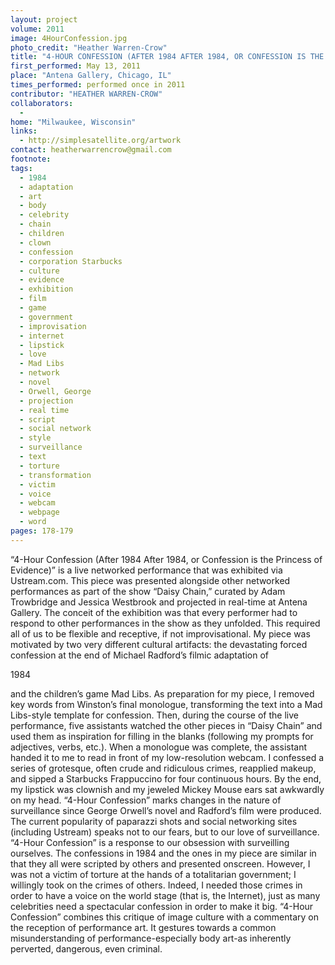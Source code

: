 ```yaml
---
layout: project
volume: 2011
image: 4HourConfession.jpg
photo_credit: "Heather Warren-Crow"
title: "4-HOUR CONFESSION (AFTER 1984 AFTER 1984, OR CONFESSION IS THE PRINCESS OF EVIDENCE)"
first_performed: May 13, 2011
place: "Antena Gallery, Chicago, IL"
times_performed: performed once in 2011
contributor: "HEATHER WARREN-CROW"
collaborators: 
  - 
home: "Milwaukee, Wisconsin"
links: 
  - http://simplesatellite.org/artwork
contact: heatherwarrencrow@gmail.com
footnote: 
tags: 
  - 1984
  - adaptation
  - art
  - body
  - celebrity
  - chain
  - children
  - clown
  - confession
  - corporation Starbucks
  - culture
  - evidence
  - exhibition
  - film
  - game
  - government
  - improvisation
  - internet
  - lipstick
  - love
  - Mad Libs
  - network
  - novel
  - Orwell, George
  - projection
  - real time
  - script
  - social network
  - style
  - surveillance
  - text
  - torture
  - transformation
  - victim
  - voice
  - webcam
  - webpage
  - word
pages: 178-179
---
```


“4-Hour Confession (After 1984 After 1984, or Confession is the Princess of Evidence)” is a live networked performance that was exhibited via Ustream.com. This piece was presented alongside other networked performances as part of the show “Daisy Chain,” curated by Adam Trowbridge and Jessica Westbrook and projected in real-time at Antena Gallery. The conceit of the exhibition was that every performer had to respond to other performances in the show as they unfolded. This required all of us to be flexible and receptive, if not improvisational. My piece was motivated by two very different cultural artifacts: the devastating forced confession at the end of Michael Radford’s filmic adaptation of 

1984

 and the children’s game Mad Libs. As preparation for my piece, I removed key words from Winston’s final monologue, transforming the text into a Mad Libs-style template for confession. Then, during the course of the live performance, five assistants watched the other pieces in “Daisy Chain” and used them as inspiration for filling in the blanks (following my prompts for adjectives, verbs, etc.). When a monologue was complete, the assistant handed it to me to read in front of my low-resolution webcam. I confessed a series of grotesque, often crude and ridiculous crimes, reapplied makeup, and sipped a Starbucks Frappuccino for four continuous hours. By the end, my lipstick was clownish and my jeweled Mickey Mouse ears sat awkwardly on my head. “4-Hour Confession” marks changes in the nature of surveillance since George Orwell’s novel and Radford’s film were produced. The current popularity of paparazzi shots and social networking sites (including Ustream) speaks not to our fears, but to our love of surveillance. “4-Hour Confession” is a response to our obsession with surveilling ourselves. The confessions in 1984 and the ones in my piece are similar in that they all were scripted by others and presented onscreen. However, I was not a victim of torture at the hands of a totalitarian government; I willingly took on the crimes of others. Indeed, I needed those crimes in order to have a voice on the world stage (that is, the Internet), just as many celebrities need a spectacular confession in order to make it big. “4-Hour Confession” combines this critique of image culture with a commentary on the reception of performance art. It gestures towards a common misunderstanding of performance-especially body art-as inherently perverted, dangerous, even criminal.
